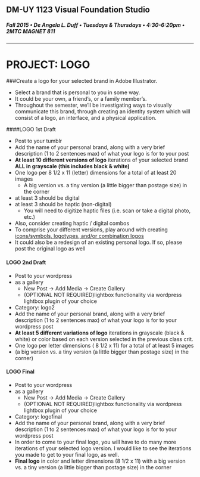 ## DM-UY 1123 Visual Foundation Studio
##### Fall 2015 • De Angela L. Duff • Tuesdays & Thursdays • 4:30-6:20pm • 2MTC MAGNET 811 
---


# PROJECT: LOGO
###Create a logo for your selected brand in Adobe Illustrator.
* Select a brand that is personal to you in some way. 
* It could be your own, a friend’s, or a family member’s. 
* Throughout the semester, we’ll be investigating ways to visually communicate this brand, through creating an identity system which will consist of a logo, an interface, and a physical application.

####LOGO 1st Draft  
* Post to your tumblr 
* Add the name of your personal brand, along with a very brief description (1 to 2 sentences max) of what your logo is for to your post
* **At least 10 different versions of logo** iterations of your selected brand **ALL in grayscale (this includes black &amp; white)**
* One logo per 8 1/2 x 11 (letter) dimensions for a total of at least 20 images
  * A big version vs. a tiny version (a little bigger than postage size) in the corner
* at least 3 should be digital
* at least 3 should be haptic (non-digital) 
  * You will need to digitize haptic files (i.e. scan or take a digital photo, etc.)
* Also, consider creating haptic / digital combos
* To comprise your different versions, play around with creating <a href="http://www.logodesignsource.com/types.html" target="_blank">icons/symbols, logotypes, and/or combination logos</a>
* It could also be a redesign of an existing personal logo. If so, please post the original logo as well

#### LOGO 2nd Draft  
* Post to your wordpress 
* as a gallery 
  * New Post -> Add Media -> Create Gallery
  * (OPTIONAL NOT REQUIRED)lightbox functionality via wordpress lightbox plugin of your choice
* Category: logo2 
* Add the name of your personal brand, along with a very brief description (1 to 2 sentences max) of what your logo is for to your wordpress post
* **At least 5 different variations of logo** iterations in grayscale (black & white) or color based on each version selected in the previous class crit.
* One logo per letter dimensions ( 8 1/2 x 11) for a total of at least 5 images
* (a big version vs. a tiny version (a little bigger than postage size) in the corner)

#### LOGO Final  
* Post to your wordpress 
* as a gallery 
  * New Post -> Add Media -> Create Gallery
  * (OPTIONAL NOT REQUIRED)lightbox functionality via wordpress lightbox plugin of your choice
* Category: logofinal
* Add the name of your personal brand, along with a very brief description (1 to 2 sentences max) of what your logo is for to your wordpress post
* In order to come to your final logo, you will have to do many more iterations of your selected logo version. I would like to see the iterations you made to get to your final logo, as well.
* **Final logo** in color and letter dimensions (8 1/2 x 11) with a big version vs. a tiny version (a little bigger than postage size) in the corner



